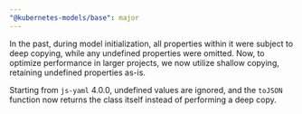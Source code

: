 ```yaml
---
"@kubernetes-models/base": major
---
```


In the past, during model initialization, all properties within it were subject to deep copying, while any undefined properties were omitted. Now, to optimize performance in larger projects, we now utilize shallow copying, retaining undefined properties as-is.

Starting from `js-yaml` 4.0.0, undefined values are ignored, and the `toJSON` function now returns the class itself instead of performing a deep copy.
